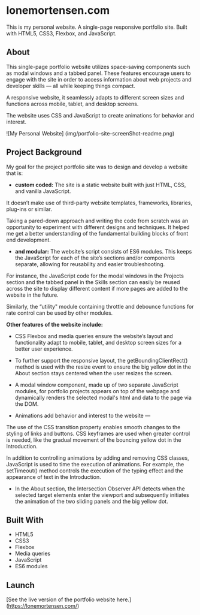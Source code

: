 # lonemortensen.com
This is my personal website. A single-page responsive portfolio site. Built with HTML5, CSS3, Flexbox, and JavaScript.

## About
This single-page portfolio website utilizes space-saving components such as modal windows and a tabbed panel. These features encourage users to engage with the site in order to access information about web projects and developer skills — all while keeping things compact.

A responsive website, it seamlessly adapts to different screen sizes and functions across mobile, tablet, and desktop screens. 

The website uses CSS and JavaScript to create animations for behavior and interest.  

![My Personal Website] (img/portfolio-site-screenShot-readme.png)

## Project Background
My goal for the project portfolio site was to design and develop a website that is:

- **custom coded:**
The site is a static website built with just HTML, CSS, and vanilla JavaScript. 

It doesn’t make use of third-party website templates, frameworks, libraries, plug-ins or similar.

Taking a pared-down approach and writing the code from scratch was an opportunity to experiment with different designs and techniques. It helped me get a better understanding of the fundamental building blocks of front end development. 

- **and modular:** 
The website’s script consists of ES6 modules. This keeps the JavaScript for each of the site’s sections and/or components separate, allowing for reusability and easier troubleshooting. 

For instance, the JavaScript code for the modal windows in the Projects section and the tabbed panel in the Skills section can easily be reused across the site to display different content if more pages are added to the website in the future.  

Similarly, the “utility" module containing throttle and debounce functions for rate control can be used by other modules.  

**Other features of the website include:**

- CSS Flexbox and media queries ensure the website’s layout and functionality adapt to mobile, tablet, and desktop screen sizes for a better user experience. 

- To further support the responsive layout, the getBoundingClientRect() method is used with the resize event to ensure the big yellow dot in the About section stays centered when the user resizes the screen. 

- A modal window component, made up of two separate JavaScript modules, for portfolio projects appears on top of the webpage and dynamically renders the selected modal's html and data to the page via the DOM.

- Animations add behavior and interest to the website — 

The use of the CSS transition property enables smooth changes to the styling of links and buttons. CSS keyframes are used when greater control is needed, like the gradual movement of the bouncing yellow dot in the Introduction.    

In addition to controlling animations by adding and removing CSS classes, JavaScript is used to time the execution of animations. For example, the setTimeout() method controls the execution of the typing effect and the appearance of text in the Introduction. 

- In the About section, the Intersection Observer API detects when the selected target elements enter the viewport and subsequently initiates the animation of the two sliding panels and the big yellow dot. 

## Built With
- HTML5
- CSS3
- Flexbox
- Media queries
- JavaScript
- ES6 modules

## Launch
[See the live version of the portfolio website here.] (https://lonemortensen.com/)